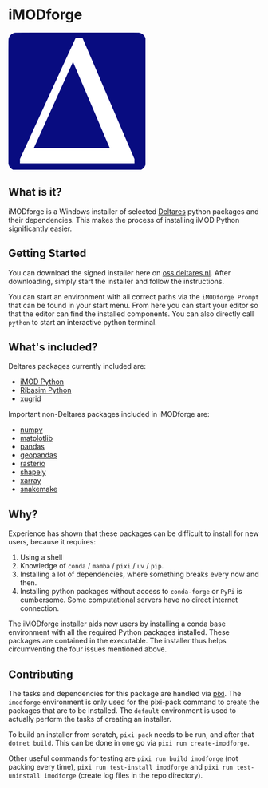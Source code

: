 # iMODforge

![iMODforge logo](icons/deltaforge_icon.png)

## What is it?

iMODforge is a Windows installer of selected [Deltares](https://www.deltares.nl/en/) python packages and their dependencies.
This makes the process of installing iMOD Python significantly easier.

## Getting Started

You can download the signed installer here on [oss.deltares.nl](https://download2.deltares.nl/imod-suite/).
After downloading, simply start the installer and follow the instructions.

You can start an environment with all correct paths via the `iMODforge Prompt` that can be found in your start menu.
From here you can start your editor so that the editor can find the installed components.
You can also directly call `python` to start an interactive python terminal.

## What's included?

Deltares packages currently included are:

* [iMOD Python](https://deltares.gitlab.io/imod/imod-python)
* [Ribasim Python](https://ribasim.org/)
* [xugrid](https://deltares.github.io/xugrid/)

Important non-Deltares packages included in iMODforge are:

* [numpy](https://numpy.org/)
* [matplotlib](https://matplotlib.org/)
* [pandas](https://pandas.pydata.org/)
* [geopandas](https://geopandas.org/en/stable/)
* [rasterio](https://rasterio.readthedocs.io/en/latest/index.html)
* [shapely](https://shapely.readthedocs.io/en/stable/manual.html)
* [xarray](https://xarray.dev/)
* [snakemake](https://snakemake.readthedocs.io/en/stable/)

## Why?

Experience has shown that these packages can be difficult to install for new users, because it requires:

1. Using a shell
2. Knowledge of `conda` / `mamba` / `pixi` / `uv` / `pip`.
3. Installing a lot of dependencies, where something breaks every now and then.
4. Installing python packages without access to `conda-forge` or `PyPi` is cumbersome.
   Some computational servers have no direct internet connection.

The iMODforge installer aids new users by installing a conda base environment
with all the required Python packages installed. These packages are contained in
the executable. The installer thus helps circumventing the four issues mentioned
above.

## Contributing

The tasks and dependencies for this package are handled via [pixi](https://pixi.sh/latest/).
The `imodforge` environment is only used for the pixi-pack command to create the packages that are to be installed.
The `default` environment is used to actually perform the tasks of creating an installer.

To build an installer from scratch, `pixi pack` needs to be run, and after that `dotnet build`.
This can be done in one go via `pixi run create-imodforge`.

Other useful commands for testing are `pixi run build imodforge` (not packing every time), `pixi run test-install imodforge` and `pixi run test-uninstall imodforge` (create log files in the repo directory).
